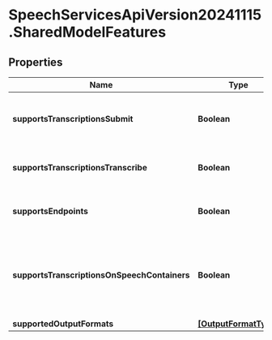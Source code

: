 # SpeechServicesApiVersion20241115.SharedModelFeatures

## Properties
Name | Type | Description | Notes
------------ | ------------- | ------------- | -------------
**supportsTranscriptionsSubmit** | **Boolean** | A value indicating whether submission of transcription jobs is supported (POST /transcriptions:submit). | [optional] 
**supportsTranscriptionsTranscribe** | **Boolean** | A value indicating whether the transcribe action is supported (POST /transcriptions:transcribe). | [optional] 
**supportsEndpoints** | **Boolean** | A value indicating whether creation of endpoints for live transcription is supported. | [optional] 
**supportsTranscriptionsOnSpeechContainers** | **Boolean** | A value indicating whether this model can be used for transcription on speech container. This feature can be added on existing models when it becomes usable on speech container. | [optional] 
**supportedOutputFormats** | [**[OutputFormatType]**](OutputFormatType.md) | Supported output formats. | [optional] 


